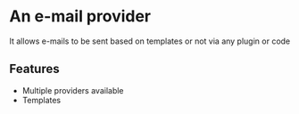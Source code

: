 # An e-mail provider
It allows e-mails to be sent based on templates or not via any plugin or code

## Features

- Multiple providers available
- Templates
